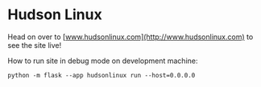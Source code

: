 # Hudson Linux

Head on over to [www.hudsonlinux.com](http://www.hudsonlinux.com) to see the site live!


How to run site in debug mode on development machine:
```
python -m flask --app hudsonlinux run --host=0.0.0.0   
```